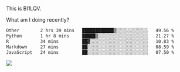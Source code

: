 This is BI1LQV.

What am I doing recently?

<!--START_SECTION:waka-->

```txt
Other        2 hrs 39 mins   ████████████▒░░░░░░░░░░░░   49.56 %
Python       1 hr 8 mins     █████▒░░░░░░░░░░░░░░░░░░░   21.27 %
R            34 mins         ██▓░░░░░░░░░░░░░░░░░░░░░░   10.83 %
Markdown     27 mins         ██░░░░░░░░░░░░░░░░░░░░░░░   08.59 %
JavaScript   24 mins         ██░░░░░░░░░░░░░░░░░░░░░░░   07.50 %
```

<!--END_SECTION:waka-->

<img src="https://github-readme-stats.vercel.app/api?username=bi1lqv&show_icons=true&count_private=true">
